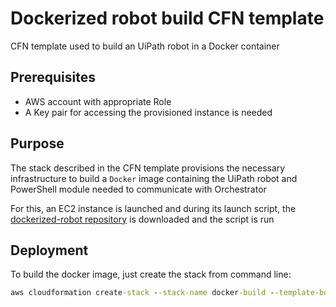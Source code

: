 # Dockerized robot build CFN template

CFN template used to build an UiPath robot in a Docker container

## Prerequisites

* AWS account with appropriate Role
* A Key pair for accessing the provisioned instance is needed

## Purpose

The stack described in the CFN template provisions the necessary infrastructure to build a `Docker` image containing the UiPath robot and PowerShell module needed to communicate with Orchestrator

For this, an EC2 instance is launched and during its launch script, the [dockerized-robot repository](https://github.com/AndreiBarbuOz/dockerized-robot) is downloaded and the script is run

## Deployment

To build the docker image, just create the stack from command line:

```cmd
aws cloudformation create-stack --stack-name docker-build --template-body file://docker-build.yaml --parameters file://docker-build-params.json --capabilities CAPABILITY_IAM
```


